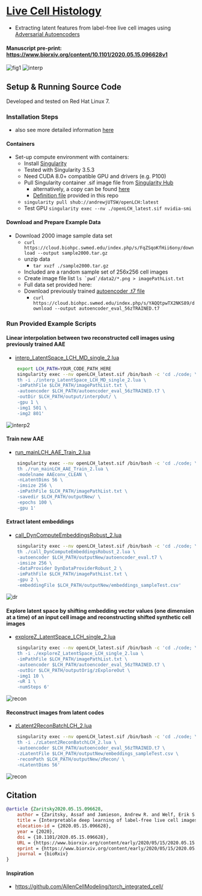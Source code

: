 # [Live Cell Histology](https://www.biorxiv.org/content/10.1101/2020.05.15.096628v1)

- Extracting latent features from label-free live cell images using [Adversarial Autoencoders](https://arxiv.org/abs/1511.05644)

#### Manuscript pre-print: https://www.biorxiv.org/content/10.1101/2020.05.15.096628v1 

![fig1](/img/LCH_smaller3_fig.png)
![interp](/img/VideoS3_PairInterpolationExample_1244485_465651.gif)

## Setup & Running Source Code 

Developed and tested on Red Hat Linux 7.

### Installation Steps
- also see more detailed information [here](instructionsToinstallOpenLCH.sh) 
#### Containers

- Set-up compute environment with containers:
    - Install [Singularity](https://sylabs.io/docs/)
	- Tested with Singularity 3.5.3 
	- Need CUDA 8.0+ compatible GPU and drivers (e.g. P100)
	- Pull Singularity container .sif image file from [Singularity Hub](https://singularity-hub.org/)
		- alternatively, a copy can be found [here](https://cloud.biohpc.swmed.edu/index.php/s/a88iQABCbg7SWwi/download)
		- [Definition file](Singularity) provided in this repo  
	- `singularity pull shub://andrewjUTSW/openLCH:latest`
	- Test GPU `singularity exec --nv ./openLCH_latest.sif nvidia-smi`

#### Download and Prepare Example Data

- Download 2000 image sample data set
	- `curl https://cloud.biohpc.swmed.edu/index.php/s/FqZSqoKfHii6ony/download --output sample2000.tar.gz` 
	- unzip data
		- `tar xvzf ./sample2000.tar.gz`
	- Included are a random sample set of 256x256 cell images 
	- Create image file list ```ls `pwd`/data2/*.png > imagePathList.txt```
	- Full data set provided here: <TBD>
	- Download previously trained [autoencoder .t7 file](https://cloud.biohpc.swmed.edu/index.php/s/YAQQtpwTX2NKS89/download)
		- `curl https://cloud.biohpc.swmed.edu/index.php/s/YAQQtpwTX2NKS89/download --output autoencoder_eval_56zTRAINED.t7`
	 
### Run Provided Example Scripts 

#### Linear interpolation between two reconstructed cell images using previously trained AAE
- [interp_LatentSpace_LCH_MD_single_2.lua](code/interp_LatentSpace_LCH_MD_single_2.lua)
```bash
	export LCH_PATH=YOUR_CODE_PATH_HERE
	singularity exec --nv openLCH_latest.sif /bin/bash -c 'cd ./code; \
	th -i ./interp_LatentSpace_LCH_MD_single_2.lua \
	-imPathFile $LCH_PATH/imagePathList.txt \
	-autoencoder $LCH_PATH/autoencoder_eval_56zTRAINED.t7 \
	-outDir $LCH_PATH/output/interpOut/ \
	-gpu 1 \
	-img1 501 \
	-img2 801'
```
![interp2](img/InterpExample.png)

#### Train new AAE
- [run_mainLCH_AAE_Train_2.lua](code/run_mainLCH_AAE_Train_2.lua)
```bash
	singularity exec --nv openLCH_latest.sif /bin/bash -c 'cd ./code; \
	th ./run_mainLCH_AAE_Train_2.lua \
	-modelname AAEconv_CLEAN \
	-nLatentDims 56 \
	-imsize 256 \
	-imPathFile $LCH_PATH/imagePathList.txt \
	-savedir $LCH_PATH/outputNew/ \
	-epochs 100 \
	-gpu 1' 
```

#### Extract latent embeddings
- [call_DynComputeEmbeddingsRobust_2.lua](code/call_DynComputeEmbeddingsRobust_2.lua)
```bash 
	singularity exec --nv openLCH_latest.sif /bin/bash -c 'cd ./code; \
	th ./call_DynComputeEmbeddingsRobust_2.lua \
	-autoencoder $LCH_PATH/outputNew/autoencoder_eval.t7 \
	-imsize 256 \
	-dataProvider DynDataProviderRobust_2 \
	-imPathFile $LCH_PATH/imagePathList.txt \
	-gpu 2 \
	-embeddingFile $LCH_PATH/outputNew/embeddings_sampleTest.csv'
```
![dr](img/extractLatent.png)

#### Explore latent space by shifting embedding vector values (one dimension at a time) of an input cell image and reconstructing shifted synthetic cell images
- [exploreZ_LatentSpace_LCH_single_2.lua](code/exploreZ_LatentSpace_LCH_single_2.lua)

```bash
	singularity exec --nv openLCH_latest.sif /bin/bash -c 'cd ./code; \
	th -i ./exploreZ_LatentSpace_LCH_single_2.lua \
	-imPathFile $LCH_PATH/imagePathList.txt \
	-autoencoder $LCH_PATH/autoencoder_eval_56zTRAINED.t7 \
	-outDir $LCH_PATH/outputOrig/zExploreOut \
	-img1 10 \
	-uR 1 \
	-numSteps 6'
```
![recon](img/zExplore2.png)

#### Reconstruct images from latent codes
- [zLatent2ReconBatchLCH_2.lua](code/zLatent2ReconBatchLCH_2.lua)
```bash
	singularity exec --nv openLCH_latest.sif /bin/bash -c 'cd ./code; \
	th -i ./zLatent2ReconBatchLCH_2.lua \
	-autoencoder $LCH_PATH/autoencoder_eval_56zTRAINED.t7 \
	-zLatentFile $LCH_PATH/outputNew/embeddings_sampleTest.csv \
	-reconPath $LCH_PATH/outputNew/zRecon/ \
	-nLatentDims 56'
```
![recon](img/reconLatent.png)

## Citation
```bibtex
@article {Zaritsky2020.05.15.096628,
	author = {Zaritsky, Assaf and Jamieson, Andrew R. and Welf, Erik S. and Nevarez, Andres and Cillay, Justin and Eskiocak, Ugur and Cantarel, Brandi L. and Danuser, Gaudenz},
	title = {Interpretable deep learning of label-free live cell images uncovers functional hallmarks of highly-metastatic melanoma},
	elocation-id = {2020.05.15.096628},
	year = {2020},
	doi = {10.1101/2020.05.15.096628},
	URL = {https://www.biorxiv.org/content/early/2020/05/15/2020.05.15.096628},
	eprint = {https://www.biorxiv.org/content/early/2020/05/15/2020.05.15.096628.full.pdf},
	journal = {bioRxiv}
}
```

#### Inspiration
- https://github.com/AllenCellModeling/torch_integrated_cell/
